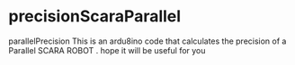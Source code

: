 # precisionScaraParallel
parallelPrecision 
This is an ardu8ino code that calculates the precision of a Parallel SCARA ROBOT .
hope it will be useful for you 
